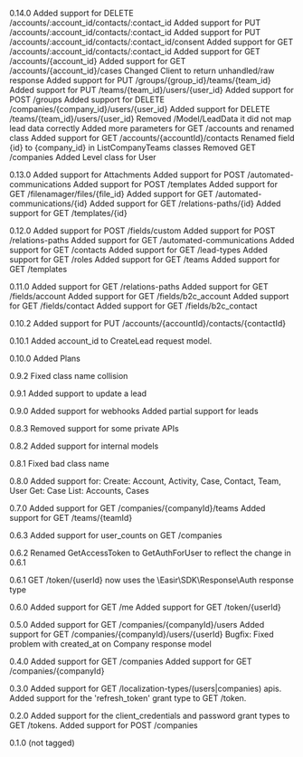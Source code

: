 0.14.0
Added support for DELETE /accounts/:account_id/contacts/:contact_id
Added support for PUT /accounts/:account_id/contacts/:contact_id
Added support for PUT /accounts/:account_id/contacts/:contact_id/consent
Added support for GET /accounts/:account_id/contacts/:contact_id
Added support for GET /accounts/{account_id}
Added support for GET /accounts/{account_id}/cases
Changed Client to return unhandled/raw response
Added support for PUT /groups/{group_id}/teams/{team_id}
Added support for PUT /teams/{team_id}/users/{user_id}
Added support for POST /groups
Added support for DELETE /companies/{company_id}/users/{user_id}
Added support for DELETE /teams/{team_id}/users/{user_id}
Removed /Model/LeadData it did not map lead data correctly
Added more parameters for GET /accounts and renamed class
Added support for GET /accounts/{accountId}/contacts
Renamed field {id} to {company_id} in ListCompanyTeams classes 
Removed GET /companies
Added Level class for User

0.13.0
Added support for Attachments
Added support for POST /automated-communications
Added support for POST /templates
Added support for GET /filenamager/files/{file_id}
Added support for GET /automated-communications/{id}
Added support for GET /relations-paths/{id}
Added support for GET /templates/{id}

0.12.0
Added support for POST /fields/custom
Added support for POST /relations-paths
Added support for GET /automated-communications
Added support for GET /contacts
Added support for GET /lead-types
Added support for GET /roles
Added support for GET /teams
Added support for GET /templates


0.11.0
Added support for GET /relations-paths
Added support for GET /fields/account
Added support for GET /fields/b2c_account
Added support for GET /fields/contact
Added support for GET /fields/b2c_contact

0.10.2
Added support for PUT /accounts/{accountId}/contacts/{contactId}

0.10.1
Added account_id to CreateLead request model.

0.10.0
Added Plans

0.9.2
Fixed class name collision

0.9.1
Added support to update a lead

0.9.0
Added support for webhooks
Added partial support for leads

0.8.3
Removed support for some private APIs

0.8.2
Added support for internal models

0.8.1
Fixed bad class name

0.8.0
Added support for:
Create: Account, Activity, Case, Contact, Team, User
Get: Case
List: Accounts, Cases

0.7.0
Added support for GET /companies/{companyId}/teams
Added support for GET /teams/{teamId}

0.6.3
Added support for user_counts on GET /companies

0.6.2
Renamed GetAccessToken to GetAuthForUser to reflect the change in 0.6.1

0.6.1
GET /token/{userId} now uses the \Easir\SDK\Response\Auth response type

0.6.0
Added support for GET /me
Added support for GET /token/{userId}

0.5.0
Added support for GET /companies/{companyId}/users
Added support for GET /companies/{companyId}/users/{userId}
Bugfix: Fixed problem with created_at on Company response model

0.4.0
Added support for GET /companies
Added support for GET /companies/{companyId}

0.3.0
Added support for GET /localization-types/(users|companies) apis.
Added support for the 'refresh_token' grant type to GET /token.

0.2.0
Added support for the client_credentials and password grant types to GET /tokens.
Added support for POST /companies

0.1.0 (not tagged)
